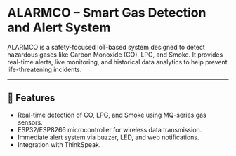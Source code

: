 # ALARMCO – Smart Gas Detection and Alert System

ALARMCO is a safety-focused IoT-based system designed to detect hazardous gases like Carbon Monoxide (CO), LPG, and Smoke. It provides real-time alerts, live monitoring, and historical data analytics to help prevent life-threatening incidents.

---

## 🚨 Features

- Real-time detection of CO, LPG, and Smoke using MQ-series gas sensors.
- ESP32/ESP8266 microcontroller for wireless data transmission.
- Immediate alert system via buzzer, LED, and web notifications.
- Integration with ThinkSpeak.



